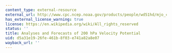 ```yaml
---
content_type: external-resource
external_url: http://www.cpc.ncep.noaa.gov/products/people/wd51hd/mjo_chi.html
has_external_license_warning: true
license: https://en.wikipedia.org/wiki/All_rights_reserved
status: ''
title: Analyses and Forecasts of 200 hPa Velocity Potential
uid: d5a31e19-26fe-461b-8f03-e741a82a8e07
wayback_url: ''
---
```

